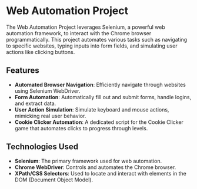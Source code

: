 # **Web Automation Project**

The Web Automation Project leverages Selenium, a powerful web automation framework, to interact with the Chrome browser programmatically. This project automates various tasks such as navigating to specific websites, typing inputs into form fields, and simulating user actions like clicking buttons.

## **Features**

- **Automated Browser Navigation**: Efficiently navigate through websites using Selenium WebDriver.
- **Form Automation**: Automatically fill out and submit forms, handle logins, and extract data.
- **User Action Simulation**: Simulate keyboard and mouse actions, mimicking real user behavior.
- **Cookie Clicker Automation**: A dedicated script for the Cookie Clicker game that automates clicks to progress through levels.

## **Technologies Used**

- **Selenium**: The primary framework used for web automation.
- **Chrome WebDriver**: Controls and automates the Chrome browser.
- **XPath/CSS Selectors**: Used to locate and interact with elements in the DOM (Document Object Model).



